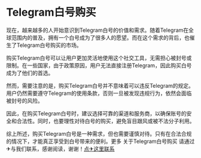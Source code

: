 # Telegram白号购买

现在，越来越多的人开始意识到Telegram白号的价值和需求。随着Telegram在全球范围内的普及，拥有一个白号成为了很多人的愿望。而在这个需求的背后，也催生了Telegram白号购买的市场。

购买Telegram白号可以让用户更加灵活地使用这个社交工具，无需担心被封号或限制。在一些国家，由于政策原因，用户无法直接注册Telegram，因此购买白号成为了他们的首选。

然而，需要注意的是，购买Telegram白号并不意味着可以违反Telegram的规定。用户仍然需要遵守Telegram的使用条款，否则一旦被发现违规行为，依然会面临被封号的风险。

因此，在购买Telegram白号时，建议选择可靠的渠道和服务商，以确保账号的安全和合法性。同时，也要理性对待白号的购买，避免盲目跟风或被不法分子利用。

综上所述，购买Telegram白号是一种需求，但也需要谨慎对待。只有在合法合规的情况下，才能真正享受到白号带来的便利。更多 关于Telegram白号购买 请通过✈与我们联系，感谢阅读，谢谢！[点✈这里联系](https://a.k02.cc)